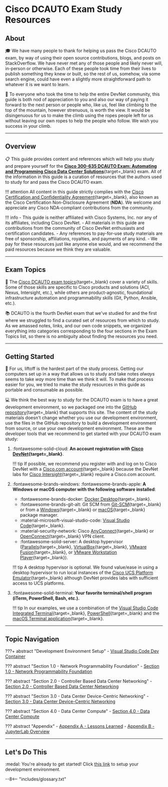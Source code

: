 # Cisco DCAUTO Exam Study Resources

## About

:mortar_board: We have many people to thank for helping us pass the Cisco DCAUTO exam, by way of using their open source contributions, blogs, and posts on StackOverflow.  We have never met any of those people and likely never will, in-person or otherwise.  Each of these people took time from their lives to publish something they knew or built, so the rest of us, somehow, via some search engine, could have even a slightly more straightforward path to whatever it is we want to learn.

:sunrise_over_mountains: To everyone who took the time to help the entire DevNet community, this guide is both nod of appreciation to you and also our way of paying it forward to the next person or people who, like us, feel like climbing to the top of the mountain, however strenuous, is worth the view.  It would be disingenuous for us to make the climb using the ropes people left for us without leaving our own ropes to help the people who follow.  We wish you success in your climb.

---

## Overview

:clipboard: This guide provides content and references which will help you study and prepare yourself for the [**Cisco 300-635 DCAUTO Exam: Automating and Programming Cisco Data Center Solutions**](https://www.cisco.com/c/en/us/training-events/training-certifications/exams/current-list/dcauto-300-635.html "Cisco DCAUTO (300-635) Exam"){target=_blank} exam.  All of the information in this guide is a curation of resources that the authors used to study for and pass the Cisco DCAUTO exam.

!!! attention
    All content in this guide strictly complies with the [Cisco Certification and Confidentiality Agreement](https://www.cisco.com/c/dam/en_us/training-events/downloads/certificationNDA.pdf "Cisco Certification and Confidentiality Agreement"){target=_blank}, also known as the Cisco Certification Non-Disclosure Agreement (**NDA**).  We welcome and appreciate any Cisco NDA-compliant contributions from the community.

!!! info
    - This guide is neither affiliated with Cisco Systems, Inc. nor any of its affiliates, including Cisco DevNet.
    - All materials in this guide are contributions from the community of Cisco DevNet enthusiasts and certification candidates.
    - Any references to pay-for-use study materials are free of sponsorship, affiliations, royalties, and payments of any kind.
        - We pay for these resources just like anyone else would, and we recommend the paid resources because we think they are valuable.

---

## Exam Topics

:notebook_with_decorative_cover: The [Cisco DCAUTO exam topics](https://learningnetwork.cisco.com/s/dcauto-exam-topics "Cisco DCAUTO Exam Topics"){target=_blank} cover a variety of skills.  Some of those skills are specific to Cisco products and solutions (ACI, Nexus, Intersight, etc.), while others are product-agnostic, foundational infrastructure automation and programmability skills (Git, Python, Ansible, etc.).

:books: DCAUTO is the fourth DevNet exam that we've studied for and the first where we struggled to find a curated set of resources from which to study.  As we amassed notes, links, and our own code snippets, we organized everything into categories corresponding to the four sections in the Exam Topics list, so there is no ambiguity about finding the resources you need.

---

## Getting Started

:rocket: For us, liftoff is the hardest part of the study process.  Getting our computers set up in a way that allows us to study and take notes _always_ seems to take _way_ more time than we think it will.  To make that process easier for you, we tried to make the study resources in this guide as portable and consumable as possible.

:computer: We think the best way to study for the DCAUTO exam is to have a great development environment, so we packaged one into the [GitHub repository](https://github.com/wwt/dcauto-study-resources "DCAUTO Study Resources GitHub Repository"){target=_blank} that supports this site.  The content of the study materials doesn't change whether you use our development environment, use the files in the GitHub repository to build a development environment from source, or use your own development environment.  These are the developer tools that we recommend to get started with your DCAUTO exam study:

1. :fontawesome-solid-cloud: **An account registration with [Cisco DevNet](https://developer.cisco.com "Cisco DevNet"){target=_blank}**.

    !!! tip
        If possible, we recommend you register with and log on to Cisco DevNet with a [Cisco.com account](https://id.cisco.com/signin/register "Cisco.com Account Registration"){target=_blank} because the DevNet labs for [Cisco Intersight](https://www.intersight.com "Cisco Intersight"){target=_blank} require a Cisco.com account.

2. :fontawesome-brands-windows: :fontawesome-brands-apple: **A Windows or macOS computer with the following software installed**:
    - :fontawesome-brands-docker: [Docker Desktop](https://www.docker.com/products/docker-desktop "Docker Desktop Download"){target=_blank}.
    - :fontawesome-brands-git-alt: Git SCM from [Git-SCM](https://git-scm.com/downloads "Git-SCM Downloads"){target=_blank} or from a [Windows](https://community.chocolatey.org/packages/git "Git - Chocolatey for Windows"){target=_blank} or [macOS](https://brew.sh/ "Homebrew for macOS"){target=_blank} package manager.
    - :material-microsoft-visual-studio-code: [Visual Studio Code](https://code.visualstudio.com/ "Visual Studio Code"){target=_blank}.
    - :material-security-network: Cisco [AnyConnect](https://developer.cisco.com/site/sandbox/anyconnect/ "Cisco AnyConnect VPN Client"){target=_blank} or [OpenConnect](http://www.infradead.org/openconnect/ "OpenConnect VPN Client"){target=_blank} VPN client.
    - :fontawesome-solid-server: A desktop hypervisor ([Parallels](https://www.parallels.com/products/desktop/ "Parallels for Mac"){target=_blank}, [VirtualBox](https://www.virtualbox.org "VirtualBox"){target=_blank}, [VMware Fusion](https://www.vmware.com/products/fusion.html "VMware Fusion"){target=_blank}, or [VMware Workstation Player](https://www.vmware.com/products/workstation-player/workstation-player-evaluation.html "VMware Workstation Player"){target=_blank}).

    !!! tip
        A desktop hypervisor is optional.  We found value/ease in using a desktop hypervisor to run local instances of the [Cisco UCS Platform Emulator](https://community.cisco.com/t5/unified-computing-system/ucs-platform-emulator-downloads-ucspe-4-1-2cpe1-ucspe-4-0-4epe1/ta-p/3648177 "Cisco UCS Platform Emulator"){target=_blank} although DevNet provides labs with sufficient access to UCS platforms.

3. :fontawesome-solid-terminal: **Your favorite terminal/shell program (iTerm, PowerShell, Bash, etc.).**

    !!! tip
        In our examples, we use a combination of the [Visual Studio Code Integrated Terminal](https://code.visualstudio.com/docs/editor/integrated-terminal "Visual Studio Code Integrated Terminal"){target=_blank}, [PowerShell](https://docs.microsoft.com/en-us/powershell/scripting/install/installing-powershell-core-on-windows?view=powershell-7.1 "PowerShell Installation Instructions"){target=_blank} and the [macOS Terminal application](https://support.apple.com/guide/terminal/welcome/mac "macOS Terminal Application"){target=_blank}.

---

## Topic Navigation

???+ abstract "Development Environment Setup"
    - [Visual Studio Code Dev Container](sections/section_0.md "Visual Studio Code Dev Container")

??? abstract "Section 1.0 - Network Programmability Foundation"
    - [Section 1.0 - Network Programmability Foundation](sections/section_1.md "Network Programmability Foundation")

??? abstract "Section 2.0 - Controller Based Data Center Networking"
    - [Section 2.0 - Controller Based Data Center Networking](sections/section_2.md "Controller Based Data Center Networking")

??? abstract "Section 3.0 - Data Center Device-Centric Networking"
    - [Section 3.0 - Data Center Device-Centric Networking](sections/section_3.md "Data Center Device-Centric Networking")

??? abstract "Section 4.0 - Data Center Compute"
    - [Section 4.0 - Data Center Compute](sections/section_4.md "Data Center Compute")

??? abstract "Appendix"
    - [Appendix A - Lessons Learned](sections/appendix_a.md "Appendix A - Lessons Learned")
    - [Appendix B - JupyterLab Overview](sections/appendix_b.md "Appendix B - JupyterLab Overview")

---

## Let's Do This

:medal: You're already to get started! Click [this link](sections/section_0.md "Development Environment Setup") to setup your development environment.

--8<-- "includes/glossary.txt"
